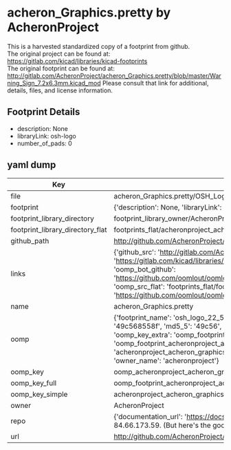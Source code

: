 # acheron_Graphics.pretty by AcheronProject  
This is a harvested standardized copy of a footprint from github.  
The original project can be found at:  
https://gitlab.com/kicad/libraries/kicad-footprints  
The original footprint can be found at:
http://gitlab.com/AcheronProject/acheron_Graphics.pretty/blob/master/Warning_Sign_7.2x6.3mm.kicad_mod
Please consult that link for additional, details, files, and license information.  
## Footprint Details
* description: None  
* libraryLink: osh-logo  
* number_of_pads: 0  
## yaml dump  
| Key | Value |  
| --- | --- |  
| file | acheron_Graphics.pretty/OSH_Logo_22.5x8.5mm.kicad_mod |  
| footprint | {'description': None, 'libraryLink': 'osh-logo', 'number_of_pads': 0} |  
| footprint_library_directory | footprint_library_owner/AcheronProject_acheron_Graphics.pretty |  
| footprint_library_directory_flat | footprints_flat/acheronproject_acheron_graphics_osh_logo_22_5x8_5mm/working |  
| github_path | http://github.com/AcheronProject/acheron_Graphics.pretty/blob/master/OSH_Logo_22.5x8.5mm.kicad_mod |  
| links | {'github_src': 'http://gitlab.com/AcheronProject/acheron_Graphics.pretty/blob/master/Warning_Sign_7.2x6.3mm.kicad_mod', 'github_src_repo': 'https://gitlab.com/kicad/libraries/kicad-footprints', 'oomp_bot': 'footprints/acheronproject_acheron_graphics_osh_logo_22_5x8_5mm/working', 'oomp_bot_github': 'https://github.com/oomlout/oomlout_oomp_footprint_bot/tree/main/footprints/acheronproject_acheron_graphics_osh_logo_22_5x8_5mm/working', 'oomp_src_flat': 'footprints_flat/footprints_flat/acheronproject_acheron_graphics_osh_logo_22_5x8_5mm/working', 'oomp_src_flat_github': 'https://github.com/oomlout/oomlout_oomp_footprint_src/tree/main/footprints_flat/acheronproject_acheron_graphics_osh_logo_22_5x8_5mm/working'} |  
| name | acheron_Graphics.pretty |  
| oomp | {'footprint_name': 'osh_logo_22_5x8_5mm', 'library_name': 'acheron_graphics', 'md5': '49c568558fdd366dd6fc41d2d78ddb68', 'md5_10': '49c568558f', 'md5_5': '49c56', 'md5_6': '49c568', 'oomp_key': 'oomp_acheronproject_acheron_graphics_osh_logo_22_5x8_5mm', 'oomp_key_extra': 'oomp_footprint_acheronproject_acheron_graphics_osh_logo_22_5x8_5mm', 'oomp_key_full': 'oomp_footprint_acheronproject_acheron_graphics_osh_logo_22_5x8_5mm_49c568', 'oomp_key_simple': 'acheronproject_acheron_graphics_osh_logo_22_5x8_5mm', 'original_filename': 'acheron_Graphics.pretty/OSH_Logo_22.5x8.5mm.kicad_mod', 'owner_name': 'acheronproject'} |  
| oomp_key | oomp_acheronproject_acheron_graphics_osh_logo_22_5x8_5mm |  
| oomp_key_full | oomp_footprint_acheronproject_acheron_graphics_osh_logo_22_5x8_5mm |  
| oomp_key_simple | acheronproject_acheron_graphics_osh_logo_22_5x8_5mm |  
| owner | AcheronProject |  
| repo | {'documentation_url': 'https://docs.github.com/rest/overview/resources-in-the-rest-api#rate-limiting', 'message': "API rate limit exceeded for 84.66.173.59. (But here's the good news: Authenticated requests get a higher rate limit. Check out the documentation for more details.)"} |  
| url | http://github.com/AcheronProject/acheron_Graphics.pretty |  

